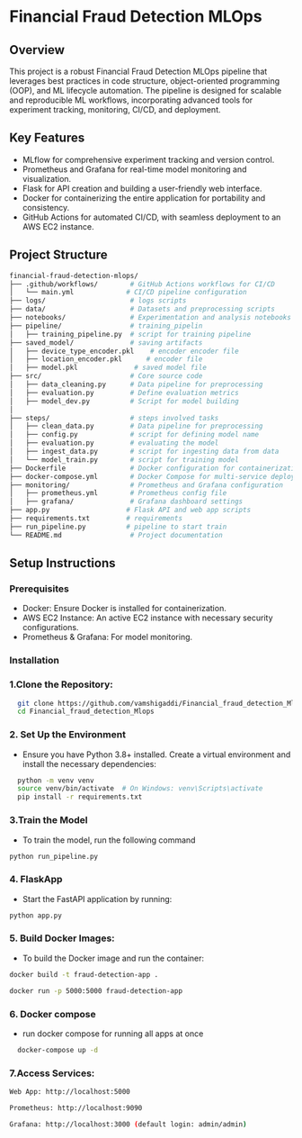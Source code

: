 # Financial Fraud Detection MLOps
## Overview
This project is a robust Financial Fraud Detection MLOps pipeline that leverages best practices in code structure, object-oriented programming (OOP), and ML lifecycle automation. The pipeline is designed for scalable and reproducible ML workflows, incorporating advanced tools for experiment tracking, monitoring, CI/CD, and deployment.
## Key Features
- MLflow for comprehensive experiment tracking and version control.
- Prometheus and Grafana for real-time model monitoring and visualization.
- Flask for API creation and building a user-friendly web interface.
- Docker for containerizing the entire application for portability and consistency.
- GitHub Actions for automated CI/CD, with seamless deployment to an AWS EC2 instance.

## Project Structure
```bash
financial-fraud-detection-mlops/
├── .github/workflows/        # GitHub Actions workflows for CI/CD
│   └── main.yml             # CI/CD pipeline configuration
├── logs/                     # logs scripts
├── data/                     # Datasets and preprocessing scripts
├── notebooks/                # Experimentation and analysis notebooks
├── pipeline/                 # training_pipelin
│   ├── training_pipeline.py  # script for training pipeline
├── saved_model/              # saving artifacts
│   ├── device_type_encoder.pkl    # encoder encoder file
│   ├── location_encoder.pkl      # encoder file
│   ├── model.pkl              # saved model file
├── src/                      # Core source code
│   ├── data_cleaning.py      # Data pipeline for preprocessing
│   ├── evaluation.py         # Define evaluation metrics
│   ├── model_dev.py          # Script for model building
│  
├── steps/                    # steps involved tasks
│   ├── clean_data.py         # Data pipeline for preprocessing
│   ├── config.py             # script for defining model name
│   ├── evaluation.py         # evaluating the model
│   ├── ingest_data.py        # script for ingesting data from data
│   └── model_train.py        # script for training model
├── Dockerfile                # Docker configuration for containerization
├── docker-compose.yml        # Docker Compose for multi-service deployment
├── monitoring/               # Prometheus and Grafana configuration
│   ├── prometheus.yml        # Prometheus config file
│   ├── grafana/              # Grafana dashboard settings
├── app.py                   # Flask API and web app scripts
├── requirements.txt         # requirements
├── run_pipeline.py          # pipeline to start train
└── README.md                 # Project documentation
```
## Setup Instructions
### Prerequisites
- Docker: Ensure Docker is installed for containerization.
- AWS EC2 Instance: An active EC2 instance with necessary security configurations.
- Prometheus & Grafana: For model monitoring.
### Installation
### 1.Clone the Repository:
```bash
  git clone https://github.com/vamshigaddi/Financial_fraud_detection_Mlops.git
  cd Financial_fraud_detection_Mlops
```
### 2. Set Up the Environment
- Ensure you have Python 3.8+ installed. Create a virtual environment and install the necessary dependencies:
```bash
  python -m venv venv
  source venv/bin/activate  # On Windows: venv\Scripts\activate
  pip install -r requirements.txt
```
### 3.Train the Model
- To train the model, run the following command
```bash
python run_pipeline.py
```
### 4. FlaskApp
- Start the FastAPI application by running:
```bash
python app.py
```
### 5. Build Docker Images:
- To build the Docker image and run the container:
```bash
docker build -t fraud-detection-app .
```
```bash
docker run -p 5000:5000 fraud-detection-app
```
### 6. Docker compose
- run docker compose for running all apps at once
```bash
  docker-compose up -d
```
### 7.Access Services:
```bash
Web App: http://localhost:5000
```
```bash
Prometheus: http://localhost:9090
```
```bash
Grafana: http://localhost:3000 (default login: admin/admin)
```
